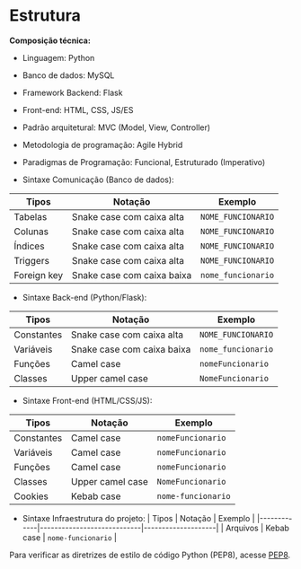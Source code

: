 # Estrutura
**Composição técnica:**
- Linguagem: Python
- Banco de dados: MySQL
- Framework Backend: Flask
- Front-end: HTML, CSS, JS/ES
- Padrão arquitetural: MVC (Model, View, Controller)
- Metodologia de programação: Agile Hybrid
- Paradigmas de Programação: Funcional, Estruturado (Imperativo) 

- Sintaxe Comunicação (Banco de dados):
  
| Tipos       | Notação                    | Exemplo            |
|-------------|----------------------------|--------------------|
| Tabelas     | Snake case com caixa alta  | `NOME_FUNCIONARIO` |
| Colunas     | Snake case com caixa alta  | `NOME_FUNCIONARIO` |
| Índices     | Snake case com caixa alta  | `NOME_FUNCIONARIO` |
| Triggers    | Snake case com caixa alta  | `NOME_FUNCIONARIO` |
| Foreign key | Snake case com caixa baixa | `nome_funcionario` |

- Sintaxe Back-end (Python/Flask):
  
| Tipos       | Notação                    | Exemplo            |
|-------------|----------------------------|--------------------|
| Constantes  | Snake case com caixa alta  | `NOME_FUNCIONARIO` |
| Variáveis   | Snake case com caixa baixa | `nome_funcionario` |
| Funções     | Camel case                 | `nomeFuncionario`  |
| Classes     | Upper camel case           | `NomeFuncionario`  |

- Sintaxe Front-end (HTML/CSS/JS):
  
| Tipos       | Notação                    | Exemplo            |
|-------------|----------------------------|--------------------|
| Constantes  | Camel case                 | `nomeFuncionario`  |
| Variáveis   | Camel case                 | `nomeFuncionario`  |
| Funções     | Camel case                 | `nomeFuncionario`  |
| Classes     | Upper camel case           | `NomeFuncionario`  |
| Cookies     | Kebab case                 | `nome-funcionario` |

- Sintaxe Infraestrutura do projeto:
| Tipos       | Notação                    | Exemplo            |
|-------------|----------------------------|--------------------|
| Arquivos    | Kebab case                 | `nome-funcionario` |

Para verificar as diretrizes de estilo de código Python (PEP8), acesse [PEP8](https://peps.python.org/pep-0008/).

